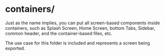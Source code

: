 # containers/

Just as the name implies, you can put all screen-based components inside containers, such as Splash Screen, Home Screen, bottom Tabs, Sidebar, common header, and the container-based files, etc.

The use case for this folder is included and represents a screen being exported.
